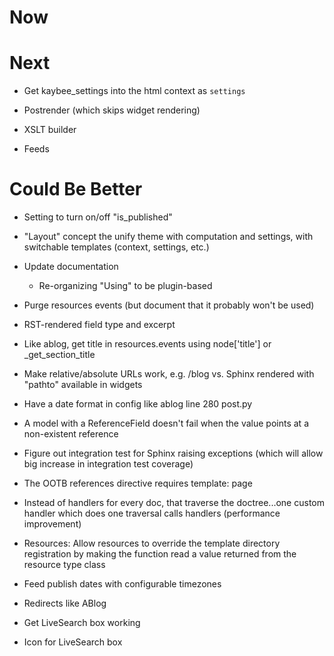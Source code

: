 # Now

# Next

- Get kaybee_settings into the html context as ``settings``

- Postrender (which skips widget rendering)

- XSLT builder

- Feeds

# Could Be Better

- Setting to turn on/off "is_published"

- "Layout" concept the unify theme with computation and settings, with 
  switchable templates (context, settings, etc.)

- Update documentation

    - Re-organizing "Using" to be plugin-based

- Purge resources events (but document that it probably won't be used)

- RST-rendered field type and excerpt

- Like ablog, get title in resources.events using node['title'] or 
  _get_section_title
  
- Make relative/absolute URLs work, e.g. /blog vs. Sphinx rendered with 
  "pathto" available in widgets
  
- Have a date format in config like ablog line 280 post.py

- A model with a ReferenceField doesn't fail when the value points at 
  a non-existent reference

- Figure out integration test for Sphinx raising exceptions (which will 
  allow big increase in integration test coverage)

- The OOTB references directive requires template: page

- Instead of handlers for every doc, that traverse the doctree...one custom 
  handler which does one traversal calls handlers (performance improvement)

- Resources: Allow resources to override the template directory registration 
  by making the function read a value returned from the resource type 
  class

- Feed publish dates with configurable timezones

- Redirects like ABlog

- Get LiveSearch box working

- Icon for LiveSearch box

